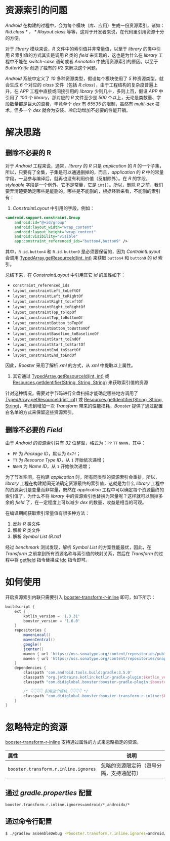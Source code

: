 # 资源索引的问题

*Android* 在构建的过程中，会为每个模块（库、应用）生成一份资源索引，诸如：*R$id.class*，*R$layout.class* 等等，这对于开发者来说，在代码里引用资源十分的方便。

对于 *library* 模块来说，*R* 文件中的索引值并非常量值，以至于 *library* 的类中引用 *R* 索引值的方式其实是调用 *R* 类的 *field* 来实现的，这也是为什么在 *library* 工程中不能在 *switch-case* 语句或者 *Annotatio* 中使用资源索引的原因。以至于 *ButterKnife* 创造了独有的 *R2* 来解决这个问题。

*Android* 系统中定义了 *10* 多种资源类型，假设每个模块使用了 *5* 种资源类型，就会生成 *6* 个对应的 *class* 文件（包括 *R.class*），由于工程结构的复杂度普遍上升，在 *APP* 工程中直接或间接引用的 *library* 少则几十，多则上百，假设 *APP* 中引用了 *100* 个 *library*，那对应的 *R* 文件至少是 *500* 个以上，无论是类数量、字段数量都是巨大的浪费，毕竟单个 *dex* 有 *65535* 的限制，虽然有 *multi-dex* 技术，但多一个 *dex* 就会为安装、冷启动增加不必要的性能开销。

# 解决思路

## 删除不必要的 R

对于 *Android* 工程来说，通常，*library* 的 *R* 只是 *application* 的 *R* 的一个子集，所以，只要有了全集，子集是可以通通删掉的，而且，*application* 的 *R* 中的常量字段，一旦参与编译后，就再也没有利用价值（反射除外）。在 *R* 的字段，*styleable* 字段是一个例外，它不是常量，它是 `int[]`。所以，删除 *R* 之前，我们要弄清楚要确定哪些是能删的，哪些是不能删的，根据经验来看，不能删的索引有：

1. *ConstraintLayout* 中引用的字段，例如：

  ```xml
  <android.support.constraint.Group
      android:id="@+id/group"
      android:layout_width="wrap_content"
      android:layout_height="wrap_content"
      android:visibility="visible"
      app:constraint_referenced_ids="button4,button9" />
  ```

  其中，`R.id.button4` 和 `R.id.button9` 是必须要保留的，因为 *ContraintLayout* 会调用 <a href="https://developer.android.com/reference/android/content/res/TypedArray#getResourceId(int,%20int)">TypedArray.getResourceId(int, int)</a> 来获取 `button4` 和 `button9` 的 *id* 索引。

  总结下来，在 *ConstraintLayout* 中引用其它 *id* 的属性如下：

  - `constraint_referenced_ids`
  - `layout_constraintLeft_toLeftOf`
  - `layout_constraintLeft_toRightOf`
  - `layout_constraintRight_toLeftOf`
  - `layout_constraintRight_toRightOf`
  - `layout_constraintTop_toTopOf`
  - `layout_constraintTop_toBottomOf`
  - `layout_constraintBottom_toTopOf`
  - `layout_constraintBottom_toBottomOf`
  - `layout_constraintBaseline_toBaselineOf`
  - `layout_constraintStart_toEndOf`
  - `layout_constraintStart_toStartOf`
  - `layout_constraintEnd_toStartOf`
  - `layout_constraintEnd_toEndOf`

  因此，*Booster* 采用了解析 *xml* 的方式，从 *xml* 中提取以上属性。

1. 其它通过 <a href="https://developer.android.com/reference/android/content/res/TypedArray#getResourceId(int,%20int)">TypedArray.getResourceId(int, int)</a> 或 <a href="https://developer.android.com/reference/android/content/res/Resources#getIdentifier(java.lang.String,%20java.lang.String,%20java.lang.String)">Resources.getIdentifier(String, String, String)</a> 来获取索引值的资源

  针对这种情况，需要对字节码进行全盘扫描才能确定哪些地方调用了 <a href="https://developer.android.com/reference/android/content/res/TypedArray#getResourceId(int,%20int)">TypedArray.getResourceId(int, int)</a> 或 <a href="https://developer.android.com/reference/android/content/res/Resources#getIdentifier(java.lang.String,%20java.lang.String,%20java.lang.String)">Resources.getIdentifier(String, String, String)</a>，考虑到增加一次 *Transform* 带来的性能损耗，*Booster* 提供了通过配置白名单的方式来保留这些资源索引。

## 删除不必要的 *Field*

由于 *Android* 的资源索引只有 *32* 位整型，格式为：`PP` `TT` `NNNN`，其中：

  - `PP` 为 *Package ID*，默认为 `0x7f`；
  - `TT` 为 *Resource Type ID*，从 `1` 开始依次递增；
  - `NNNN` 为 *Name ID*，从 `1` 开始依次递增；

为了节省空间，在构建 *application* 时，所有同类型的资源索引会重排，所以，*library* 工程在构建期间无法确定资源最终的索引值，这就是为什么 *library* 工程中的资源索引是变量而非常量，既然在 *application* 工程中可以确定每个资源最终的索引值了，为什么不将 *library* 中的资源索引也替换为常量呢？这样就可以删掉多余的 *field* 了，在一定程度上可以减少 *dex* 的数量，收益是相当的可观。

在编译期间获取索引常量值有很多种方法：

1. 反射 *R* 类文件
1. 解析 *R* 类文件
1. 解析 *Symbol List (R.txt)*

经过 *benchmark* 测试发现，解析 *Symbol List* 的方案性能最优，因此，在 *Transform* 之前拿到所有资源名称与索引值的映射关系，然后在 *Transform* 的过程中将 [getfield](../jvm/instructions.html#getfield) 指令替换成 [ldc](../jvm/instructions.html#ldc) 指令即可。

# 如何使用

开启资源索引内联只需要引入 [booster-transform-r-inline](https://github.com/didi/booster/blob/master/booster-transform-r-inline) 即可，如下所示：


```gradle:build.gradle
buildscript {
    ext {
        kotlin_version = '1.3.31'
        booster_version = '1.6.0'
    }
    repositories {
        mavenLocal()
        mavenCentral()
        google()
        jcenter()
        maven { url 'https://oss.sonatype.org/content/repositories/public/' }
        maven { url 'https://oss.sonatype.org/content/repositories/snapshots/' }
    }
    dependencies {
        classpath 'com.android.tools.build:gradle:3.5.0'
        classpath "org.jetbrains.kotlin:kotlin-gradle-plugin:$kotlin_version"
        classpath "com.didiglobal.booster:booster-gradle-plugin:$booster_version"

        /* 👇👇👇👇 引用这个模块 👇👇👇👇 */
        classpath "com.didiglobal.booster:booster-transform-r-inline:$booster_version"
    }
}
```

# 忽略特定的资源

[booster-transform-r-inline](https://github.com/didi/booster/blob/master/booster-transform-r-inline) 支持通过属性的方式来忽略指定的资源。

| 属性                                 | 说明                                    |
|:-------------------------------------|-----------------------------------------|
| `booster.transform.r.inline.ignores` | 忽略的资源限定符（逗号分隔，支持通配符）|

## 通过 *gradle.properties* 配置

```properties:gradle.properties
booster.transform.r.inline.ignores=android/*,androidx/*
```

## 通过命令行配置

```bash
$ ./gradlew assembleDebug -Pbooster.transform.r.inline.ignores=android/*,androidx/*
```
